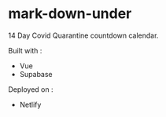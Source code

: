 # mark-down-under

14 Day Covid Quarantine countdown calendar. 

Built with : 
- Vue
- Supabase

Deployed on :
- Netlify
